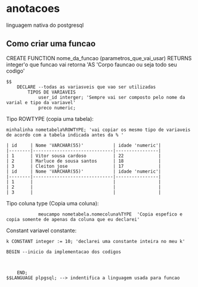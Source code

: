 # anotacoes
linguagem nativa do postgresql

## Como criar uma funcao
 
CREATE FUNCTION nome_da_funcao (parametros_que_vai_usar) RETURNS integer'o que funcao vai retorna 'AS 'Corpo fauncao ou seja todo seu codigo'
    
    $$
        DECLARE --todas as variasveis que vao ser utilizadas
            TIPOS DE VARIAVEIS
                user_id interger; 'Sempre vai ser composto pelo nome da varial e tipo da variavel'
                preco numeric;

Tipo ROWTYPE (copia uma tabela):

    minhalinha nometabela%ROWTYPE; 'vai copiar os mesmo tipo de variaveis de acordo com a tabela indicada antes da % '

    | id     | Nome 'VARCHAR(55)'           | idade 'numeric'|     
    |--------|------------------------------|----------------|
    | 1      | Vitor sousa cardoso          | 22             |
    | 2      | Marluce de sousa santos      | 18             |
    | 3      | Cleiton jose                 | 17             |
    | id     | Nome 'VARCHAR(55)'           | idade 'numeric'|
    |--------|------------------------------|----------------|
    | 1      |                              |                |
    | 2      |                              |                |
    | 3      |                              |                |

 Tipo coluna type (Copia uma coluna):

                meucampo nometabela.nomecoluna%TYPE  'Copia espefico e copia somente de apenas da coluna que eu declarei'

Constant variavel constante:

    k CONSTANT integer := 10; 'declarei uma constante inteira no meu k'

    BEGIN --inicio da implementacao dos codigos 

        

        END; 
    $$LANGUAGE plpgsql; --> indentifica a linguagem usada para funcao


